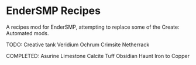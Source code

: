 # EnderSMP Recipes
A recipes mod for EnderSMP, attempting to replace some of the Create: Automated mods.

TODO:
Creative tank
Veridium
Ochrum
Crimsite
Netherrack

COMPLETED:
Asurine
Limestone
Calcite
Tuff
Obsidian
Haunt Iron to Copper
